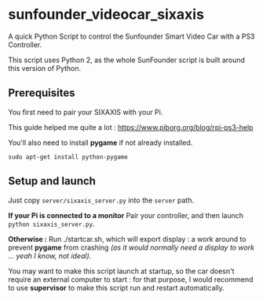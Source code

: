 # sunfounder_videocar_sixaxis
A quick Python Script to control the Sunfounder Smart Video Car with a PS3 Controller.

This script uses Python 2, as the whole SunFounder script is built around this version of Python.

## Prerequisites
You first need to pair your SIXAXIS with your Pi.

This guide helped me quite a lot : https://www.piborg.org/blog/rpi-ps3-help

You'll also need to install **pygame** if not already installed.

`sudo apt-get install python-pygame`

## Setup and launch
Just copy `server/sixaxis_server.py` into the `server` path.

**If your Pi is connected to a monitor**
Pair your controller, and then launch `python sixaxis_server.py`.

**Otherwise :**
Run ./startcar.sh, which will export display : a work around to prevent **pygame** from crashing *(as it would normally need a display to work ... yeah I know, not ideal)*.

You may want to make this script launch at startup, so the car doesn't require an external computer to start : for that purpose, I would recommend to use **supervisor** to make this script run and restart automatically.